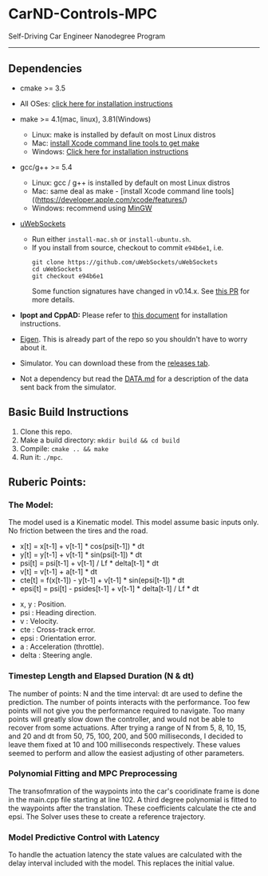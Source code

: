 # CarND-Controls-MPC
Self-Driving Car Engineer Nanodegree Program

---

## Dependencies

* cmake >= 3.5
 * All OSes: [click here for installation instructions](https://cmake.org/install/)
* make >= 4.1(mac, linux), 3.81(Windows)
  * Linux: make is installed by default on most Linux distros
  * Mac: [install Xcode command line tools to get make](https://developer.apple.com/xcode/features/)
  * Windows: [Click here for installation instructions](http://gnuwin32.sourceforge.net/packages/make.htm)
* gcc/g++ >= 5.4
  * Linux: gcc / g++ is installed by default on most Linux distros
  * Mac: same deal as make - [install Xcode command line tools]((https://developer.apple.com/xcode/features/)
  * Windows: recommend using [MinGW](http://www.mingw.org/)
* [uWebSockets](https://github.com/uWebSockets/uWebSockets)
  * Run either `install-mac.sh` or `install-ubuntu.sh`.
  * If you install from source, checkout to commit `e94b6e1`, i.e.
    ```
    git clone https://github.com/uWebSockets/uWebSockets
    cd uWebSockets
    git checkout e94b6e1
    ```
    Some function signatures have changed in v0.14.x. See [this PR](https://github.com/udacity/CarND-MPC-Project/pull/3) for more details.

* **Ipopt and CppAD:** Please refer to [this document](https://github.com/udacity/CarND-MPC-Project/blob/master/install_Ipopt_CppAD.md) for installation instructions.
* [Eigen](http://eigen.tuxfamily.org/index.php?title=Main_Page). This is already part of the repo so you shouldn't have to worry about it.
* Simulator. You can download these from the [releases tab](https://github.com/udacity/self-driving-car-sim/releases).
* Not a dependency but read the [DATA.md](./DATA.md) for a description of the data sent back from the simulator.


## Basic Build Instructions

1. Clone this repo.
2. Make a build directory: `mkdir build && cd build`
3. Compile: `cmake .. && make`
4. Run it: `./mpc`.

## Ruberic Points:


### The Model:

The model used is a Kinematic model.  This model assume basic inputs only.  No friction between the tires and the road.

* x[t] = x[t-1] + v[t-1] * cos(psi[t-1]) * dt
* y[t] = y[t-1] + v[t-1] * sin(psi[t-1]) * dt
* psi[t] = psi[t-1] + v[t-1] / Lf * delta[t-1] * dt
* v[t] = v[t-1] + a[t-1] * dt
* cte[t] = f(x[t-1]) - y[t-1] + v[t-1] * sin(epsi[t-1]) * dt
* epsi[t] = psi[t] - psides[t-1] + v[t-1] * delta[t-1] / Lf * dt

  
- x, y : Position.
- psi : Heading direction.
- v : Velocity.
- cte : Cross-track error.
- epsi : Orientation error. 
- a : Acceleration (throttle).
- delta : Steering angle.

### Timestep Length and Elapsed Duration (N & dt)

The number of points: N and the time interval: dt are used to define the prediction. The number of points interacts with the performance.  Too few points will not give you the performance required to navigate. Too many points will greatly slow down the controller, and would not be able to recover from some actuations. After trying a range of N from 5, 8, 10, 15, and 20 and dt from 50, 75, 100, 200, and 500 milliseconds, I decided to leave them fixed at 10 and 100 milliseconds respectively.  These values seemed to perform and allow the easiest adjusting of other parameters.

### Polynomial Fitting and MPC Preprocessing

The transofmration of the waypoints into the car's cooridinate frame is done in the main.cpp file starting at line 102.  A third degree polynomial is fitted to the waypoints after the translation. These coefficients calculate the cte and epsi. The Solver uses these to create a reference trajectory.

### Model Predictive Control with Latency
 
To handle the actuation latency the state values are calculated with the delay interval included with the model.  This replaces the initial value.


